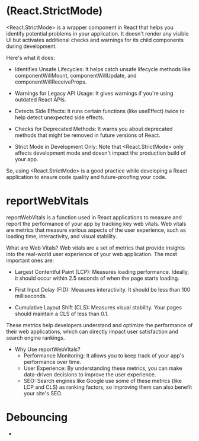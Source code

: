 # (React.StrictMode)

<React.StrictMode> is a wrapper component in React that helps you identify potential problems in your application. It doesn't render any visible UI but activates additional checks and warnings for its child components during development.

Here's what it does:

- Identifies Unsafe Lifecycles: It helps catch unsafe lifecycle methods like componentWillMount, componentWillUpdate, and componentWillReceiveProps.

- Warnings for Legacy API Usage: It gives warnings if you're using outdated React APIs.

- Detects Side Effects: It runs certain functions (like useEffect) twice to help detect unexpected side effects.

- Checks for Deprecated Methods: It warns you about deprecated methods that might be removed in future versions of React.

- Strict Mode in Development Only: Note that <React.StrictMode> only affects development mode and doesn't impact the production build of your app.

So, using <React.StrictMode> is a good practice while developing a React application to ensure code quality and future-proofing your code.

# reportWebVitals

 reportWebVitals is a function used in React applications to measure and report the performance of your app by tracking key web vitals. Web vitals are metrics that measure various aspects of the user experience, such as loading time, interactivity, and visual stability.

What are Web Vitals?
Web vitals are a set of metrics that provide insights into the real-world user experience of your web application. The most important ones are:

- Largest Contentful Paint (LCP): Measures loading performance. Ideally, it should occur within 2.5 seconds of when the page starts loading.

- First Input Delay (FID): Measures interactivity. It should be less than 100 milliseconds.

- Cumulative Layout Shift (CLS): Measures visual stability. Your pages should maintain a CLS of less than 0.1.

These metrics help developers understand and optimize the performance of their web applications, which can directly impact user satisfaction and search engine rankings.

- Why Use reportWebVitals?
  - Performance Monitoring: It allows you to keep track of your app's performance over time.
  - User Experience: By understanding these metrics, you can make data-driven decisions to improve the user experience.
  - SEO: Search engines like Google use some of these metrics (like LCP and CLS) as ranking factors, so improving them can also benefit your site's SEO.


# Debouncing

- 
